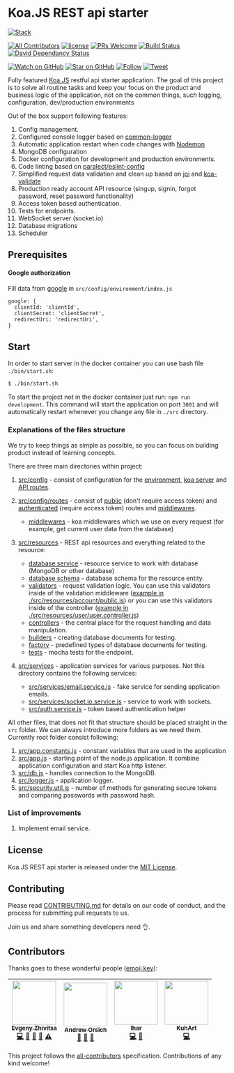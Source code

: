 # Koa.JS REST api starter

[![Stack](https://raw.githubusercontent.com/paralect/stack/master/stack-component-template/stack.png)](https://github.com/paralect/stack)

[![All Contributors](https://img.shields.io/badge/all_contributors-4-orange.svg?style=flat-square)](#contributors)
[![license](https://img.shields.io/github/license/mashape/apistatus.svg?style=flat-square)](LICENSE)
[![PRs Welcome](https://img.shields.io/badge/PRs-welcome-brightgreen.svg?style=flat-square)](http://makeapullrequest.com)
[![Build Status](http://product-stack-ci.paralect.com/api/badges/paralect/koa-api-starter/status.svg)](http://product-stack-ci.paralect.com/paralect/koa-api-starter)
[![David Dependancy Status](https://david-dm.org/paralect/koa-api-starter.svg)](https://david-dm.org/paralect/koa-api-starter)

[![Watch on GitHub](https://img.shields.io/github/watchers/paralect/koa-api-starter.svg?style=social&label=Watch)](https://github.com/paralect/koa-api-starter/watchers)
[![Star on GitHub](https://img.shields.io/github/stars/paralect/koa-api-starter.svg?style=social&label=Stars)](https://github.com/paralect/koa-api-starter/stargazers)
[![Follow](https://img.shields.io/twitter/follow/paralect.svg?style=social&label=Follow)](https://twitter.com/paralect)
[![Tweet](https://img.shields.io/twitter/url/https/github.com/paralect/koa-api-starter.svg?style=social)](https://twitter.com/intent/tweet?text=I%27m%20using%20Stack%20components%20to%20build%20my%20next%20product%20🚀.%20Check%20it%20out:%20https://github.com/paralect/stack)

Fully featured [Koa.JS](http://koajs.com/) restful api starter application.
The goal of this project is to solve all routine tasks and keep your focus on the product and business logic of the application, not on the common things, such logging, configuration, dev/production environments

Out of the box support following features:

1. Config management.
2. Configured console logger based on  [common-logger](https://www.npmjs.com/package/@paralect/common-logger)
3. Automatic application restart when code changes with [Nodemon](https://github.com/remy/nodemon)
4. MongoDB configuration
5. Docker configuration for development and production environments.
6. Code linting based on [paralect/eslint-config](https://github.com/paralect/eslint-config)
7. Simplified request data validation and clean up based on [joi](https://github.com/hapijs/joi) and [koa-validate](https://www.npmjs.com/package/koa-validate)
8. Production ready account API resource (singup, signin, forgot password, reset password functionality)
9. Access token based authentication.
10. Tests for endpoints.
11. WebSocket server (socket.io)
12. Database migrations
13. Scheduler

## Prerequisites

#### Google authorization

Fill data from [google](https://console.developers.google.com/apis/) in `src/config/environment/index.js`
```
google: {
  clientId: 'clientId',
  clientSecret: 'clientSecret',
  redirectUri: 'redirectUri',
}
```

## Start

In order to start server in the docker container you can use bash file `./bin/start.sh`:
```bash
$ ./bin/start.sh
```

To start the project not in the docker container just run: `npm run development`. This command will start the application on port `3001` and will automatically restart whenever you change any file in `./src` directory.

### Explanations of the files structure

We try to keep things as simple as possible, so you can focus on building product instead of learning concepts.

There are three main directories within project:

1. [src/config](./src/config) - consist of configuration for the [environment](./src/config/index.js), [koa server](./src/config/koa.js) and [API routes](./src/config/routes).
2. [src/config/routes](./src/config/routes) - consist of [public](./src/config/routes/public.js) (don't require access token) and [authenticated](./src/config/routes/authenticated.js) (require access token) routes and [middlewares](./src/config/routes/middlewares).
    - [middlewares](./src/config/routes/middlewares) - koa middlewares which we use on every request (for example, get current user data from the database)

3. [src/resources](./src/resources) - REST api resources and everything related to the resource:
    - [database service](./src/resources/user/user.service.js) - resource service to work with database (MongoDB or other database)
    - [database schema](./src/resources/user/user.schema.js) - database schema for the resource entity.
    - [validators](./src/resources/account/validators/signup.validator.js) - request validation logic. You can use this validators inside of the validation middleware ([example in ./src/resources/account/public.js](./src/resources/account/public.js)) or you can use this validators inside of the controller ([example in ./src/resources/user/user.controller.js](./src/resources/user/user.controller.js))
    - [controllers](./src/resources/account/account.controller.js) - the central place for the request handling and data manipulation.
    - [builders](./src/resource/user/user.builder.js) - creating database documents for testing.
    - [factory](./src/resource/user/user.factory.js) - predefined types of database documents for testing.
    - [tests](./src/resource/user/user.spec.js) - mocha tests for the endpoint.

4. [src/services](./src/services) - application services for various purposes. Not this directory contains the following services:
    - [src/services/email.service.js](./src/services/email.service.js) - fake service for sending application emails.
    - [src/services/socket.io.service.js](./src/services/socket.io.service.js) - service to work with sockets.
    - [src/auth.service.js](./src/auth.service.js) - token based authentication helper

All other files, that does not fit that structure should be placed straight in the `src` folder. We can always introduce more folders as we need them. Currently root folder consist following:

1. [src/app.constants.js](./src/app.constants.js) - constant variables that are used in the application
2. [src/app.js](./src/app.js) - starting point of the node.js application. It combine application configuration and start Koa http listener.
3. [src/db.js](./src/db.js) - handles connection to the MongoDB.
4. [src/logger.js](./src/logger.js) - application logger.
5. [src/security.util.js](./src/security.util.js) - number of methods for generating secure tokens and comparing passwords with password hash.

### List of improvements

1. Implement email service.

## License

Koa.JS REST api starter is released under the [MIT License](LICENSE).

## Contributing

Please read [CONTRIBUTING.md](CONTRIBUTING.md) for details on our code of conduct, and the process for submitting pull requests to us.

Join us and share something developers need 👌.

## Contributors

Thanks goes to these wonderful people ([emoji key](https://github.com/kentcdodds/all-contributors#emoji-key)):

<!-- ALL-CONTRIBUTORS-LIST:START - Do not remove or modify this section -->
<!-- prettier-ignore -->
| [<img src="https://avatars2.githubusercontent.com/u/6461311?v=4" width="100px;"/><br /><sub><b>Evgeny Zhivitsa</b></sub>](https://github.com/ezhivitsa)<br />[💻](https://github.com/paralect/koa-api-starter/commits?author=ezhivitsa "Code") [📖](https://github.com/paralect/koa-api-starter/commits?author=ezhivitsa "Documentation") [🤔](#ideas-ezhivitsa "Ideas, Planning, & Feedback") [👀](#review-ezhivitsa "Reviewed Pull Requests") [⚠️](https://github.com/paralect/koa-api-starter/commits?author=ezhivitsa "Tests") | [<img src="https://avatars3.githubusercontent.com/u/681396?v=4" width="100px;"/><br /><sub><b>Andrew Orsich</b></sub>](http://paralect.com)<br />[📖](https://github.com/paralect/koa-api-starter/commits?author=anorsich "Documentation") [🤔](#ideas-anorsich "Ideas, Planning, & Feedback") [👀](#review-anorsich "Reviewed Pull Requests") | [<img src="https://avatars3.githubusercontent.com/u/2302873?v=4" width="100px;"/><br /><sub><b>Ihar</b></sub>](https://github.com/IharKrasnik)<br />[💻](https://github.com/paralect/koa-api-starter/commits?author=IharKrasnik "Code") [🤔](#ideas-IharKrasnik "Ideas, Planning, & Feedback") | [<img src="https://avatars3.githubusercontent.com/u/14125982?v=4" width="100px;"/><br /><sub><b>KuhArt</b></sub>](https://github.com/KuhArt)<br />[💻](https://github.com/paralect/koa-api-starter/commits?author=KuhArt "Code") |
| :---: | :---: | :---: | :---: |
<!-- ALL-CONTRIBUTORS-LIST:END -->

This project follows the [all-contributors](https://github.com/kentcdodds/all-contributors) specification. Contributions of any kind welcome!
